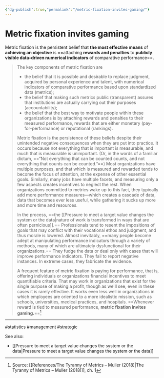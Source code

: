 ```yaml
---
{"dg-publish":true,"permalink":"/metric-fixation-invites-gaming/"}
---
```


# Metric fixation invites gaming

Metric fixation is the persistent belief that **the most effective means** of **achieving an objective** is ==attaching **rewards and penalties** to **publicly visible data-driven numerical indicators** of comparative performance==. 

> The key components of metric fixation are
> 
> - the belief that it is possible and desirable to replace judgment, acquired by personal experience and talent, with numerical indicators of comparative performance based upon standardized data (metrics);
> - the belief that making such metrics public (transparent) assures that institutions are actually carrying out their purposes (accountability);
> - the belief that the best way to motivate people within these organizations is by attaching rewards and penalties to their measured performance, rewards that are either monetary (pay-for-performance) or reputational (rankings).
> 
> Metric fixation is the persistence of these beliefs despite their unintended negative consequences when they are put into practice. It occurs because not everything that is important is measurable, and much that is measurable is unimportant. (Or, in the words of a familiar dictum, ==“Not everything that can be counted counts, and not everything that counts can be counted.”==) Most organizations have multiple purposes, and that which is measured and rewarded tends to become the focus of attention, at the expense of other essential goals. Similarly, many jobs have multiple facets, and measuring only a few aspects creates incentives to neglect the rest. When organizations committed to metrics wake up to this fact, they typically add more performance measures—which creates a cascade of data, data that becomes ever less useful, while gathering it sucks up more and more time and resources.
> 
> In the process, ==the [[Pressure to meet a target value changes the system or the data\|nature of work is transformed in ways that are often pernicious]].== Professionals tend to resent the impositions of goals that may conflict with their vocational ethos and judgment, and thus morale is lowered. Almost inevitably, ==many people become adept at manipulating performance indicators through a variety of methods, many of which are ultimately dysfunctional for their organizations.== They fudge the data or deal only with cases that will improve performance indicators. They fail to report negative instances. In extreme cases, they fabricate the evidence.
> 
> A frequent feature of metric fixation is paying for performance, that is, offering individuals or organizations financial incentives to meet quantifiable criteria. That may work in organizations that exist for the single purpose of making a profit, though as we'll see, even in these cases it is rarely effective. It works even less well in organizations in which employees are oriented to a more idealistic mission, such as schools, universities, medical practices, and hospitals. ==Whenever reward is tied to measured performance, **metric fixation invites gaming.**==[^1]

---
#statistics #management #strategic 

See also:
- [[Pressure to meet a target value changes the system or the data\|Pressure to meet a target value changes the system or the data]]

[^1]: Source: [[References/The Tyranny of Metrics – Muller (2018)\|The Tyranny of Metrics – Muller (2018)]], ch. 1